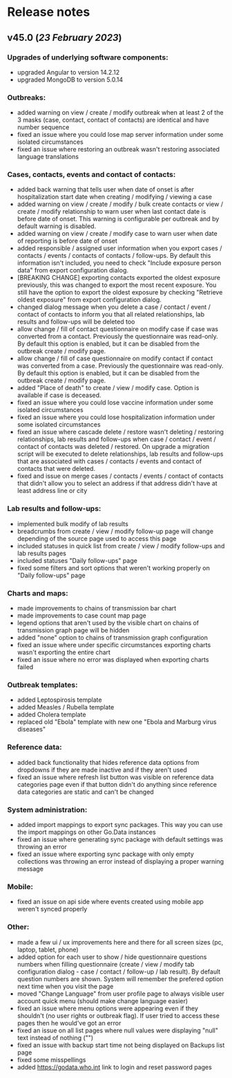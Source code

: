 # Release notes
## v45.0 (***23 February 2023***)
### Upgrades of underlying software components:
- upgraded Angular to version 14.2.12
- upgraded MongoDB to version 5.0.14
### Outbreaks:
- added warning on view / create / modify outbreak when at least 2 of the 3 masks (case, contact, contact of contacts) are identical and have number sequence
- fixed an issue where you could lose map server information under some isolated circumstances
- fixed an issue where restoring an outbreak wasn't restoring associated language translations
### Cases, contacts, events and contact of contacts:
- added back warning that tells user when date of onset is after hospitalization start date when creating / modifying / viewing a case
- added warning on view / create / modify / bulk create contacts or view / create / modify relationship to warn user when last contact date is before date of onset. This warning is configurable per outbreak and by default warning is disabled.
- added warning on view / create / modify case to warn user when date of reporting is before date of onset
- added responsible / assigned user information when you export cases / contacts / events / contacts of contacts / follow-ups. By default this information isn't included, you need to check "Include exposure person data" from export configuration dialog.
- [BREAKING CHANGE] exporting contacts exported the oldest exposure previously, this was changed to export the most recent exposure. You still have the option to export the oldest exposure by checking "Retrieve oldest exposure" from export configuration dialog.
- changed dialog message when you delete a case / contact / event / contact of contacts to inform you that all related relationships, lab results and follow-ups will be deleted too
- allow change / fill of contact questionnaire on modify case if case was converted from a contact. Previously the questionnaire was read-only. By default this option is enabled, but it can be disabled from the outbreak create / modify page.
- allow change / fill of case questionnaire on modify contact if contact was converted from a case. Previously the questionnaire was read-only. By default this option is enabled, but it can be disabled from the outbreak create / modify page.
- added "Place of death" to create / view / modify case. Option is available if case is deceased.
- fixed an issue where you could lose vaccine information under some isolated circumstances
- fixed an issue where you could lose hospitalization information under some isolated circumstances
- fixed an issue where cascade delete / restore wasn't deleting / restoring relationships, lab results and follow-ups when case / contact / event / contact of contacts was deleted / restored. On upgrade a migration script will be executed to delete relationships, lab results and follow-ups that are associated with cases / contacts / events and contact of contacts that were deleted.
- fixed and issue on merge cases / contacts / events / contact of contacts that didn't allow you to select an address if that address didn't have at least address line or city
### Lab results and follow-ups:
- implemented bulk modify of lab results
- breadcrumbs from create / view / modify follow-up page will change depending of the source page used to access this page
- included statuses in quick list from create / view / modify follow-ups and lab results pages
- included statuses "Daily follow-ups" page
- fixed some filters and sort options that weren't working properly on "Daily follow-ups" page
### Charts and maps:
- made improvements to chains of transmission bar chart
- made improvements to case count map page
- legend options that aren't used by the visible chart on chains of transmission graph page will be hidden
- added "none" option to chains of transmission graph configuration
- fixed an issue where under specific circumstances exporting charts wasn't exporting the entire chart
- fixed an issue where no error was displayed when exporting charts failed
### Outbreak templates:
- added Leptospirosis template
- added Measles / Rubella template
- added Cholera template
- replaced old "Ebola" template with new one "Ebola and Marburg virus diseases"
### Reference data:
- added back functionality that hides reference data options from dropdowns if they are made inactive and if they aren't used
- fixed an issue where refresh list button was visible on reference data categories page even if that button didn't do anything since reference data categories are static and can't be changed
### System administration:
- added import mappings to export sync packages. This way you can use the import mappings on other Go.Data instances
- fixed an issue where generating sync package with default settings was throwing an error
- fixed an issue where exporting sync package with only empty collections was throwing an error instead of displaying a proper warning message
### Mobile:
- fixed an issue on api side where events created using mobile app weren't synced properly
### Other:
- made a few ui / ux improvements here and there for all screen sizes (pc, laptop, tablet, phone)
- added option for each user to show / hide questionnaire questions numbers when filling questionnaire (create / view / modify tab configuration dialog - case / contact / follow-up / lab result). By default question numbers are shown. System will remember the prefered option next time when you visit the page
- moved "Change Language" from user profile page to always visible user account quick menu (should make change language easier)
- fixed an issue where menu options were appearing even if they shouldn't (no user rights or outbreak flag). If user tried to access these pages then he would've got an error
- fixed an issue on all list pages where null values were displaying "null" text instead of nothing ("")
- fixed an issue with backup start time not being displayed on Backups list page
- fixed some misspellings
- added https://godata.who.int link to login and reset password pages
